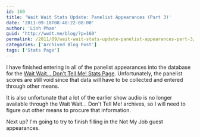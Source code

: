 ```yaml
---
id: 160
title: 'Wait Wait Stats Update: Panelist Appearances (Part 3)'
date: '2011-09-18T08:48:22-08:00'
author: 'Linh Pham'
guid: 'http://wwdt.me/blog/?p=160'
permalink: /2011/09/wait-wait-stats-update-panelist-appearances-part-3/
categories: ['Archived Blog Post']
tags: ['Stats Page']
---
```


I have finished entering in all of the panelist appearances into the database for the [Wait Wait... Don't Tell Me! Stats Page](https://stats.wwdt.me/). Unfortunately, the panelist scores are still void since that data will have to be collected and entered through other means.

It is also unfortunate that a lot of the earlier show audio is no longer available through the Wait Wait... Don't Tell Me! archives, so I will need to figure out other means to procure that information.

Next up? I'm going to try to finish filling in the Not My Job guest appearances.
